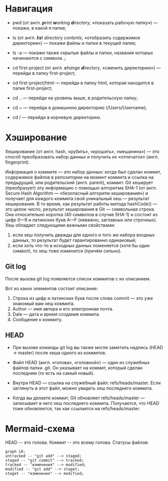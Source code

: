 # Навигация

* pwd (от англ. <strong><em>p</em></strong><em>rint <strong>w</strong>orking <strong>d</strong>irectory</em>, «показать рабочую папку») — покажи, в какой я папке;

* ls (от англ. <strong><em>l</em></strong><em>i<strong>s</strong>t directory contents</em>, «отобразить содержимое директории») — покажи файлы и папки в текущей папке;

* ls -a — покажи также скрытые файлы и папки, названия которых начинаются с символа .;

* cd first-project (от англ. <strong><em>c</em></strong><em>hange <strong>d</strong>irectory</em>, «сменить директорию») — перейди в папку first-project;

* cd first-project/html — перейди в папку html, которая находится в папке first-project;

* cd .. — перейди на уровень выше, в родительскую папку;

* cd ~ — перейди в домашнюю директорию (/Users/Username);

* cd / — перейди в корневую директорию.

# Хэширование

Хеширование (от англ. hash, «рубить», «крошить», «мешанина») — это способ преобразовать набор данных и получить их «отпечаток» (англ. fingerprint).

Информация о коммите — это набор данных: когда был сделан коммит, содержимое файлов в репозитории на момент коммита и ссылка на предыдущий, или родительский (англ. parent), коммит. Git хеширует (преобразует) эту информацию с помощью алгоритма SHA-1 (от англ. Secure Hash Algorithm — «безопасный алгоритм хеширования») и получает для каждого коммита свой уникальный хеш — результат хеширования.
В то время, как результат работы метода hashCode() — это целое число, результат хеширования в Git — символьная строка. Она относительно коротка (40 символов в случае SHA-1) и состоит из цифр 0—9 и латинских букв A—F (неважно, заглавных или строчных). Хеш обладает следующими важными свойствами:
  1. если хеш получить дважды для одного и того же набора входных данных, то результат будет гарантированно одинаковый;
  2. если хоть что-то в исходных данных поменяется (хотя бы один символ), то хеш тоже изменится (причём сильно).

## Git log

После вызова git log появляется список коммитов с их описанием.

 Вот из каких элементов состоит описание:
  1. Строка из цифр и латинских букв после слова commit — это уже знакомый вам хеш коммита.
  2. Author — имя автора и его электронная почта.
  3. Date — дата и время создания коммита.
  4. Сообщение к коммиту.

## HEAD 

* При вызове команды git log вы также могли заметить надпись (HEAD -> master) после хеша одного из коммитов.

* Файл HEAD (англ. «голова», «головной») — один из служебных файлов папки .git. Он указывает на коммит, который сделан последним (то есть на самый новый).

* Внутри HEAD — ссылка на служебный файл: refs/heads/master. Если заглянуть в этот файл, можно увидеть хеш последнего коммита.

* Когда вы делаете коммит, Git обновляет refs/heads/master — записывает в него хеш последнего коммита. Получается, что HEAD тоже обновляется, так как ссылается на refs/heads/master.

# Mermaid-схема


HEAD -- это голова.
Коммит -- это всему голова.
Статусы файлов:


```mermaid
graph LR;
untracked -- "git add" --> staged;
staged -- "git commit" --> tracked;
tracked -- "изменения" --> modified;
modified -- "git add" --> staget;
staget -- "изменения" --> modified;
```
